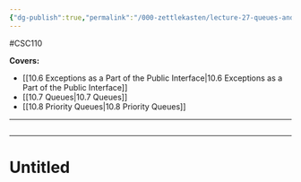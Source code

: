```yaml
---
{"dg-publish":true,"permalink":"/000-zettlekasten/lecture-27-queues-and-priority-queues/","created":"2023-11-21T16:08:20.273-05:00","updated":"2023-11-21T16:10:31.127-05:00"}
---
```


#CSC110

**Covers:**
- [[10.6 Exceptions as a Part of the Public Interface\|10.6 Exceptions as a Part of the Public Interface]]
- [[10.7 Queues\|10.7 Queues]]
- [[10.8 Priority Queues\|10.8 Priority Queues]]
---
```table-of-contents
```
---
# Untitled